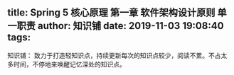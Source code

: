title: Spring 5 核心原理 第一章 软件架构设计原则 单一职责
author: 知识铺
date: 2019-11-03 19:08:40
tags:
---
知识铺： 致力于打造轻知识点，持续更新每次的知识点较少，阅读不累。不占太多时间，不停地来唤醒记忆深处的知识点。
